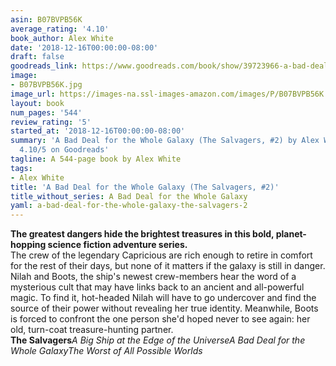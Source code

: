 ```yaml
---
asin: B07BVPB56K
average_rating: '4.10'
book_author: Alex White
date: '2018-12-16T00:00:00-08:00'
draft: false
goodreads_link: https://www.goodreads.com/book/show/39723966-a-bad-deal-for-the-whole-galaxy
image:
- B07BVPB56K.jpg
image_url: https://images-na.ssl-images-amazon.com/images/P/B07BVPB56K.01._SCLZZZZZZZ.jpg
layout: book
num_pages: '544'
review_rating: '5'
started_at: '2018-12-16T00:00:00-08:00'
summary: 'A Bad Deal for the Whole Galaxy (The Salvagers, #2) by Alex White - rated
  4.10/5 on Goodreads'
tagline: A 544-page book by Alex White
tags:
- Alex White
title: 'A Bad Deal for the Whole Galaxy (The Salvagers, #2)'
title_without_series: A Bad Deal for the Whole Galaxy
yaml: a-bad-deal-for-the-whole-galaxy-the-salvagers-2
---
```


<b>The greatest dangers hide the brightest treasures in this bold, planet-hopping science fiction adventure series.</b><b>
  <br />
</b>The crew of the legendary Capricious are rich enough to retire in comfort for the rest of their days, but none of it matters if the galaxy is still in danger. <br />Nilah and Boots, the ship's newest crew-members hear the word of a mysterious cult that may have links back to an ancient and all-powerful magic. To find it, hot-headed Nilah will have to go undercover and find the source of their power without revealing her true identity. Meanwhile, Boots is forced to confront the one person she'd hoped never to see again: her old, turn-coat treasure-hunting partner.<b>
  <br />
</b><b>The Salvagers</b><i>A Big Ship at the Edge of the Universe</i><i>A Bad Deal for the Whole Galaxy</i><i>The Worst of All Possible Worlds</i>